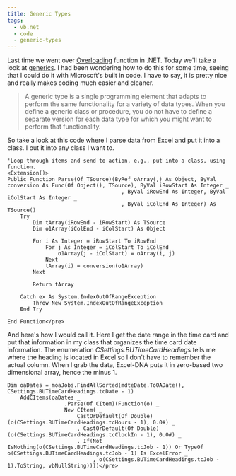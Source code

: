 ```yaml
---
title: Generic Types
tags:
  - vb.net
  - code
  - generic-types
---
```


Last time we went over <a href="2012/06/07/overloading-in-vb-net/">Overloading</a> function in .NET. Today we'll take a look at <a href="http://msdn.microsoft.com/en-us/library/w256ka79.aspx">generics</a>. I had been wondering how to do this for some time, seeing that I could do it with Microsoft's built in code. I have to say, it is pretty nice and really makes coding much easier and cleaner.

<blockquote>A generic type is a single programming element that adapts to perform the same functionality for a variety of data types. When you define a generic class or procedure, you do not have to define a separate version for each data type for which you might want to perform that functionality.</blockquote>

So take a look at this code where I parse data from Excel and put it into a class. I put it into any class I want to.

``` vbscript
'Loop through items and send to action, e.g., put into a class, using function.
<Extension()>
Public Function Parse(Of TSource)(ByRef oArray(,) As Object, ByVal conversion As Func(Of Object(), TSource), ByVal iRowStart As Integer _
                                    , ByVal iRowEnd As Integer, ByVal iColStart As Integer _
                                    , ByVal iColEnd As Integer) As TSource()
    Try
        Dim tArray(iRowEnd - iRowStart) As TSource
        Dim o1Array(iColEnd - iColStart) As Object

        For i As Integer = iRowStart To iRowEnd
            For j As Integer = iColStart To iColEnd
                o1Array(j - iColStart) = oArray(i, j)
            Next
            tArray(i) = conversion(o1Array)
        Next

        Return tArray

    Catch ex As System.IndexOutOfRangeException
        Throw New System.IndexOutOfRangeException
    End Try

End Function</pre>
```

And here's how I would call it. Here I get the date range in the time card and put that information in my class that organizes the time card date information. The enumeration <i>CSettings.BUTimeCardHeadings</i> tells me where the heading is located in Excel so I don't have to remember the actual column. When I grab the data, Excel-DNA puts it in zero-based two dimensional array, hence the minus 1.

``` vbscript
Dim oaDates = moaJobs.FindAllSorted(mdteDate.ToOADate(), CSettings.BUTimeCardHeadings.tcDate - 1)
    AddCItems(oaDates _
                  .Parse(Of CItem)(Function(o) _
                  New CItem( _
                      CastOrDefault(Of Double)(o(CSettings.BUTimeCardHeadings.tcHours - 1), 0.0#) _
                      , CastOrDefault(Of Double)(o(CSettings.BUTimeCardHeadings.tcClockIn - 1), 0.0#) _
                      , If(Not IsNothing(o(CSettings.BUTimeCardHeadings.tcJob - 1)) Or TypeOf o(CSettings.BUTimeCardHeadings.tcJob - 1) Is ExcelError _
                           , o(CSettings.BUTimeCardHeadings.tcJob - 1).ToString, vbNullString))))</pre>
```

